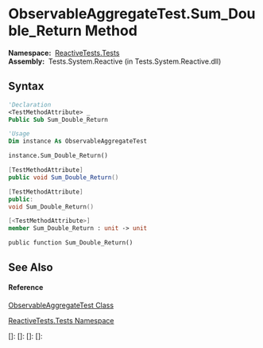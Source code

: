 # ObservableAggregateTest.Sum\_Double\_Return Method

**Namespace:**  [ReactiveTests.Tests](ReactiveTests.Tests\ReactiveTests.Tests.md)  
**Assembly:**  Tests.System.Reactive (in Tests.System.Reactive.dll)

## Syntax

```vb
'Declaration
<TestMethodAttribute> _
Public Sub Sum_Double_Return
```

```vb
'Usage
Dim instance As ObservableAggregateTest

instance.Sum_Double_Return()
```

```csharp
[TestMethodAttribute]
public void Sum_Double_Return()
```

```c++
[TestMethodAttribute]
public:
void Sum_Double_Return()
```

```fsharp
[<TestMethodAttribute>]
member Sum_Double_Return : unit -> unit 
```

```jscript
public function Sum_Double_Return()
```

## See Also

#### Reference

[ObservableAggregateTest Class](ObservableAggregateTest\ObservableAggregateTest.md)

[ReactiveTests.Tests Namespace](ReactiveTests.Tests\ReactiveTests.Tests.md)

[]: 
[]: 
[]: 
[]: 